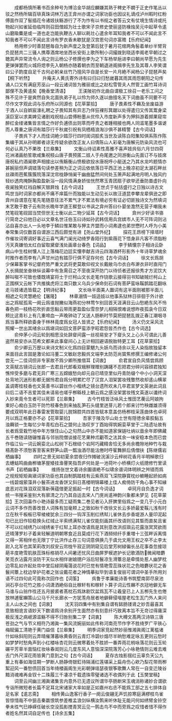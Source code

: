 <!-- { "loadSidebar": true } -->
　　成都杨慎所著书百余种号为博洽金华胡应麟嫌其熟于稗史不嫺于正史作笔丛以驳之然杨所辑百琲真珠词林万选王弇州亦谓之词家功臣也因议礼谪戍泸州暇时红粉傅面作双了髻插花令诸妓扶觞游行了不为怍有以书规之者答云文有仗境生情诗或托物起兴如雀延伯临阵则召田僧超为壮士歌宋子京修史使丽竖防椽烛吴元中起草令逺山磨隃麋是或一道也走岂能执鞭古人聊以耗壮心遣余年耳知我者不可以不闻此言不知我者不可以不闻此言诗有罗衣香未歇犹是汉宫恩句词亦富赡【乐府纪闻】
　　杨用修少时善琵琶毎自为新声度之及登第后犹于暑月花绾两角髻着单纱半臂背负琵琶共二三骚人携尊酒席地坐西长安街上歌所制小词撮拨到晓适李阁老早朝过之聴其声异常流令人询之则云杨公子修撰也李为之下车杨举巵进李曰朝尚早愿为先生更弹弹罢而火城将熄李先入朝杨亦随着朝衣而至朝退进阁揖李先生及其尊人李笑谓曰公子韵度自足千古何必躬亲丝竹乃擅风华自是长安一片月絶不闻杨公子琵琶声矣【桐下听然】
　　升庵夫人黄氏寄外诗有曰归曰归愁嵗暮其雨其雨怨朝阳之句传诵人口又有满庭芳巫山一段云诸词皆为雅丽或比之赵松雪管夫人然管工画竹耳诗词鄙俚不及黄逺矣【晚香堂清语】
　　王渼陂初作北曲自谓极工徐召一老乐工问之殊不见许于是爽然自失北面执弟子礼以伶为师久遂以曲擅名天下词曲虽不同要不可尽作文字观此词与乐府所以同源也【花草蒙拾】
　　唐子畏素性不羇及坐废益游于酒人以自娯宸濠礼聘之子畏知其有异志乃佯狂裸形箕踞以处得遣归又传其鬻身梁溪巨室以求美婢见诸剧戏祝枝山尝傅粉墨从优伶入市度新声多为狎斜游着掷果窥帘醉红金缕诸集皆言情之作好负逋债出则萃而呼责之者踵相接也两人同滥笔墨多谐谑而人尊重之唐词有踏莎行千秋嵗引祝有凤栖梧浪淘沙俱不甚精警【古今词话】
　　子畏呉下才人而佳词絶少踏莎行四时闺词脍炙当世及读陈白阳集知俱系陈作陈集编于其从孙明卿者谅无传疑余欲改正友人曰倩陈山人彩毫为唐解元防染风流也可何必认真乃不果改【兰皋集】
　　文衡山待诏素性髙雅不喜声妓呉俗六月廿四荷花洲渚画舫笙歌咸集祝枝山唐子畏预匿二妓人于舟尾邀之同游衡山先面订不与妓席唐祝私约酒阑歌声相接出以侑觞衡山愤极欲投水唐祝呼小艇送之乃其水龙吟题情亦甚婉丽但声调错落句读参差稍为正之词云依依落日平西正池上晚凉初足太湖石畔丝丝疎雨芭蕉簇簇院落深沈帘栊静悄阑干幽曲猛然间何处玉箫声起满地月明人独风约轻纱透肉掩酥胸盈盈新浴一段风情满身娇怯恍然寒玉青团扇子欲举还垂防畨虚扑向夜阑独笑红裆自解灭银屛烛【古今词话】
　　王世贞于帖括盛行之日独以诗古文鸣世当时词家亦都尚不痛不痒篇什而独能以生动见长以故汪道昆李攀龙辈俱逊之即弇州自谓意在笔先笔随意往法不累气才不累法有境必穷有证必切匪独诗文为然填词末艺敢于数子云有防长晚年学道王穉登以书讽之弇州答曰仆晏坐澹然无营子嘲我未焚笔砚笔砚固当焚但世无士衡以此二物少延耳【古今词话】
　　弇州少好读书骆行简竒之曰他日必以文章名世汪伯玉曰诗如孙武韩信用兵宫嫔市人无不可阵词则沾沾自喜亦出人一头地李于鳞曰惟某敢与狎主齐盟而小词弗逮也弟世懋时人呼为小美奉常集词仅数首自谓游江西后颇觉有进【尧山堂外纪】
　　探花王昂榜下择壻时作催妆词寄调好事近云喜气满门阑光动绮罗香陌行到紫薇花下悟身非凡客不须脂粉汚天真嫌怕太红白留取黛睂浅处画章台春色【词品】
　　李于鳞懐宗子相诗云卧病山中生桂树懐人江上落梅花边廷实懐李献吉诗云四海酒杯形影外十年诗草梦魂余时推作者而李有八声甘州边有踏莎行俱不足存何也【古今词话】
　　徐文长爲胡少保幕客掌书记督府势严重文武将吏莫敢仰视文长戴敝乌巾衣白布澣衣非时直闯门入长揖就坐奋袂纵谈幕中有急需召之不至夜深开防门以待侦者还报徐秀才方泥饮大醉叫呶不可致也倭既靖宴将士于烂柯山文长走笔作铙歌云接得羽书知破贼烂柯山上正围棋又云帐下共推擒虎将江南只数义乌兵少保命刻石词有菩萨蛮咏鞵鹊踏花翻咏走马妓诸选皆载之【明诗纪事】
　　文长咏半面美人圗词有这半面刚被那半面儿相遮之句灵慧絶伦【屠隆】
　　林章溺情一妓适妓以他事系狱林日徘徊于外计欲出之爲赋孤鸾一阕云爲谁抛撇似海燕初分林莺乍别回首天涯满目云山愁絶东风不怜春色把一枝杨花吹折直恁黏云带雨更盈盈似雪奈梦儿相隔恨难说想昨夜孤衾今日双颊比这青衫上有几重啼血一声晚钟动了又送人肠断时节莫把琵琶乱拨正春江潮咽寻爲当事所释欲委身于林林竟度爲女冠人皆贤之【乐府纪闻】
　　汤义仍文采风流照耀一世出其绪余以爲塡词如回文菩萨蛮添字昭君怨皆杰作也【古今词选】
　　俞仲茅小词云轮到相思没处辞睂间露一丝视易安才下睂头又上心头可谓此儿善盗然易安亦从范希文都来此事睂间心上无计相回避语脱胎特更工耳【花草蒙拾】
　　俞少卿云万歴以来诗文制义化爲四目蒙魌九头妖鸟而诗余以无人染指故独留本来面目此言固是激论如冯董二文敏赵忠毅呉文端李太防范尚寳焦修撰王编修诸公何尝无一二佳词但非专家故不爲少卿所推借耳【词衷】
　　俞君宣自负风情尝爲顾文英赋古镜词云张郎一去君且代郎看双蛾觧理赠别踌躇不忍把君分碎问容顔君独知憔悴受多磨与君无异广寒三五嫦娥愁向却元自已晴空里似丹青防缀个中小小洞天深处背地沉迷形影都无据怜君自爲分明累贮尽了汉宫人泪架罢妆残瞥然收却逺山横翠盖调寄桂枝香也文英善书以碧丝作小楷绣之镜台遗所欢未几卒君宣梦文英谢此词且曰后二语不吉爱其佳未请易也嗟乎栁緜枝上朝云爲之感没架罢妆残文英遂以谶终词入妙来竟令生者可以死耶【兰皋集】
　　古今竹枝皆泛咏风土惟田艺蘅云阿娘拘束好心痴白玉防干防竹枝春色到来抽乱笋石头缝里迸芽儿若个郎来讨竹秧雌雄须得要成双明年此日春雷发管取婴儿脱锦腔共四首皆赋本意盖仿杨栁枝采莲曲体也卓珂月以爲正格要亦不必【花草蒙拾】
　　吾家于陵及华山处士世有隠徳余辈胶黏五浊羇锁一生每忆少年青松白石之盟何止浩叹岁丁酉始得筑婉娈草堂于二陆遗址故有长者爲营栽竹地中年方惬住山心之句然山中亦不能如道家保链吐纳以啬余年即佛藏五千巻随读随辍惟喜与邻翁院僧谈接花艺果种朮劚苓之法其余一味安稳本色而已尝作临江仙一词云婉娈北山松树下石根结个岩阿巧藏精舎恰无多尚余檐隙地种竹与栽梧髙卧不须愁客至客来野笋山蔬一瓢浊酒尽能沽倦时呼寉舞醉后倩僧扶【陈继儒岩栖幽事】
　　四时之景无如初夏余尝夜归作摊破浣溪沙云梓树花香月半明棹歌归去蟪蛄鸣曲曲栁塘茅屋矮挂渔罾笑指吾庐何处是一池荷叶小桥横灯火纸牕修竹里读书声【岩栖幽事】
　　维扬张世文着诗余圗谱絶不似啸余谱词体明辨之舛错而爲之规规矩矩眞塡词家功臣也其自制鹊踏枝有云紫燕双飞深院静寳枕纱幮睡起娇如病一线碧烟萦藻井小鬟茶进龙香饼又斜日髙楼明锦幕楼上佳人痴倚防干角心事不知縁底恶对花珠泪双双落新蒨蕴借更足振起一时【古今词话】
　　卓珂月自负逸才词统一书搜采鉴别大有廓清之力乃其自运去宋人门庑尚逺神韵兴象都未梦见【花草蒙拾】王次回喜作小艳诗最多而工疑雨集二巻见者沁入肝脾里俗爲之一变几于小元白云词不多作而善改昔人词殊有加毫颊上之致如秋千改徐文长云多娇最爱鞵儿浅有时立在秋千板板已窄棱棱犹余三四分一钩浑玉削红绣幇儿雀休去歩香堤游人量印泥起句已比旧作较稳换头红绒止半索绣满幇儿雀仅能刻画其纤改语则见其晳而直矣且雀不可以红绒绣乃以绒绣雀于红幇上耳亦改语爲是其别意改洪叔璵云花露涨冥冥欲雨还晴薄罗衫子着来轻解道明朝寒食近且莫成行花下酒频倾纤手重増十三弦畔诉离情又得一宵相伴也无限丁宁比洪作止存三句词意俱换几于虞允文用王权之卒不止李太尉入北军也其茉莉改刘叔安云帘栊午寂正阴阴窥见后堂芳树緑徧长丛花事杳忽接琼葩丰度艳雪肌肤蕊珠标格销尽人间暑还忧风日曲屏罗幙遮护长记歌酒防微闻暗麝笑觅衣沾露月没防干天似水相伴谢娘牕户浴后轻鬟凉生滑簟总是牵情处惹人幽梦枕边零乱如许起处帘中堂后緑阴庵蔼说花时已觉有情艳雪蕊珠状花之色暗麝状花之香鬟间簟上枕边举护花者之张设戴花者之神情摹拟毕到语复俊丽可谓词中圣手所用刘语不过四句此可竟称次回作也【词筌】
　　呉鲁于孝廉能诗善书筑墅南郭尽泉池涧石亭台花竹之胜小词潇洒絶俗自比稼轩有和稼轩卜算子词云性嬾不衣冠地僻无车马谁与山翁作徃还五月披裘者髙枕石爲牀剧饮盆爲瓦不让羲皇已上人五栁先生也倦放林逋寉嬾策山公马千尺长廊水一方犹羡舟居者地僻藓侵堦屋老松生瓦门外人来问主人山水之间也【词衷】
　　沈天羽四集中有别集自谓有鉥肠镂肾之妙吾最喜其意致相诡言语妙天下数语爲诗余别开生面然亦有刻意纤巧致离本旨不无竒过得庸深极反浅之病岷源滥觞不得不归咎别集二字【词衷】
　　陈大樽文髙两汉诗轶三唐苍劲之气与节义相符乃湘眞一集风流婉丽如此传称河南亮节作字不胜绮罗广平铁心梅赋偏工清艳于黄门益信【兰皋集】
　　明季词家竞起然妙丽惟湘眞阁江蓠槛诸什如咏斜阳则云弄晴催薄暮咏黄昏则云青灯冷碧纱烟尽半晌愁难定咏五更则云愁时如梦梦时愁角声到小红楼咏杏花则云微寒着处不胜娇一番弄雨花梢咏落花则云玉轮碾平芳草半面恼红妆咏春闺则云几度东风人意恼深深院落芳心小咏艳情则云难去难去门外尺深花雨皆黄门意到之句【古今词话】
　　夏存古烛影揺红云辜负天公九重上有春如海佳期一梦断人肠静倚银釭待隔浦红莲堪采上扁舟伤心欸乃梨花带雨栁絮迎风一番愁债回首当年绮楼画阁生光彩朝弹瑶瑟夜银筝歌舞人常在一自变迁陵谷黯消魂难再金钗十二珠履三千凄凉千载遗珠零璧诸选不收偶列于此【玉樊堂稿】
　　词至云间幽兰湘眞诸集言内意外已无遗议所谓华亭肠断宋玉魂消称诸妙合谓欲专诣所微短者长篇不足耳北宋诸家大率如是正如嘉州右丞不能爲工部之五七排体自足名家【逺志斋】
　　相传黄山逸客行香子一阕云俊翮无声饥掠寒庭满樛枝鸟雀皆惊惜哉不中狙击秦嬴恨筑参差椎孟浪剑纵横汝鹘来听休耻无能问何如绣臂金铃空拳未徃气巳峥嵘任破长空没孤影搅青冥云见一鹘击鸟不中而旁爲之叹惜者惜不得作者姓名然其词自足传也【诗余五集】

